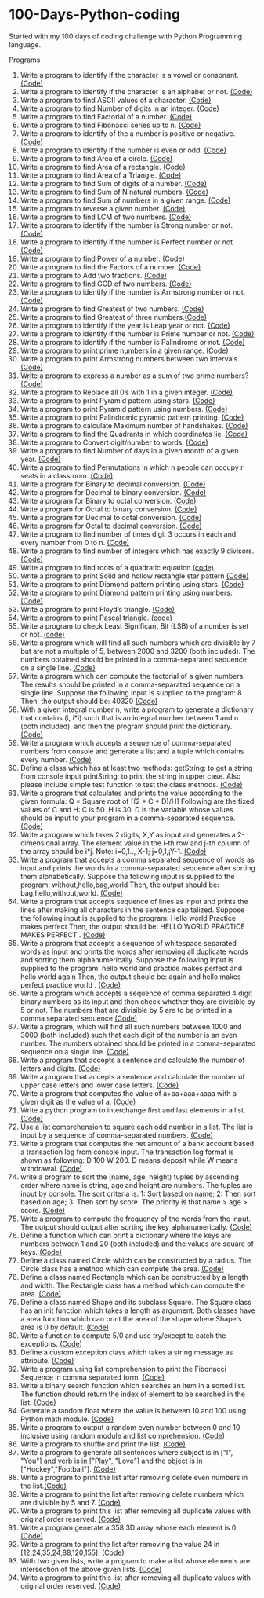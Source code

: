 # 100-Days-Python-coding
Started with my 100 days of coding challenge with Python Programming language.

Programs
1. Write a program to identify if the character is a vowel or consonant. [(Code)](https://github.com/sandyg6/100-Days-Python-coding/blob/main/Day01.py)
2. Write a program to identify if the character is an alphabet or not. [(Code)](https://github.com/sandyg6/100-Days-Python-coding/blob/main/Day02.py)
3. Write a program to find ASCII values of a character. [(Code)](https://github.com/sandyg6/100-Days-Python-coding/blob/main/Day03.py)
4. Write a program to find Number of digits in an integer. [(Code)](https://github.com/sandyg6/100-Days-Python-coding/blob/main/Day04.py)
5. Write a program to find Factorial of a number. [(Code)](https://github.com/sandyg6/100-Days-Python-coding/blob/main/Day05.py)
6. Write a program to find Fibonacci series up to n. [(Code)](https://github.com/sandyg6/100-Days-Python-coding/blob/main/Day06.py) 
7. Write a program to identify of the a number is positive or negative. [(Code)](https://github.com/sandyg6/100-Days-Python-coding/blob/main/Day07.py)
8. Write a program to identify if the number is even or odd. [(Code)](https://github.com/sandyg6/100-Days-Python-coding/blob/main/Day08.py)
9. Write a program to find Area of a circle. [(Code)](https://github.com/sandyg6/100-Days-Python-coding/blob/main/Day09.py)
10. Write a program to find Area of a rectangle. [(Code)](https://github.com/sandyg6/100-Days-Python-coding/blob/main/Day10.py)
11. Write a program to find Area of a Triangle. [(Code)](https://github.com/sandyg6/100-Days-Python-coding/blob/main/Day11.py)
12. Write a program to find Sum of digits of a number. [(Code)](https://github.com/sandyg6/100-Days-Python-coding/blob/main/Day12.py)
13. Write a program to find Sum of N natural numbers. [(Code)](https://github.com/sandyg6/100-Days-Python-coding/blob/main/Day13.py)
14. Write a program to find Sum of numbers in a given range. [(Code)](https://github.com/sandyg6/100-Days-Python-coding/blob/main/Day14.py)
15. Write a program to reverse a given number. [(Code)](https://github.com/sandyg6/100-Days-Python-coding/blob/main/Day15.py)
16. Write a program to find LCM of two numbers. [(Code)](https://github.com/sandyg6/100-Days-Python-coding/blob/main/Day16.py)
17. Write a program to identify if the number is Strong number or not. [(Code)](https://github.com/sandyg6/100-Days-Python-coding/blob/main/Day17.py)
18. Write a program to identify if the number is Perfect number or not. [(Code)](https://github.com/sandyg6/100-Days-Python-coding/blob/main/Day18.py)
19. Write a program to find Power of a number. [(Code)](https://github.com/sandyg6/100-Days-Python-coding/blob/main/Day19.py)
20. Write a program to find the Factors of a number. [(Code)](https://github.com/sandyg6/100-Days-Python-coding/blob/main/Day20.py)
21. Write a program to Add two fractions. [(Code)](https://github.com/sandyg6/100-Days-Python-coding/blob/main/Day21.py)
22. Write a program to find GCD of two numbers. [(Code)](https://github.com/sandyg6/100-Days-Python-coding/blob/main/Day22.py)
23. Write a program to identify if the number is Armstrong number or not. [(Code)](https://github.com/sandyg6/100-Days-Python-coding/blob/main/Day23.py)
24. Write a program to find Greatest of two numbers. [(Code)](https://github.com/sandyg6/100-Days-Python-coding/blob/main/Day24.py)
25. Write a program to find Greatest of three numbers.[(Code)](https://github.com/sandyg6/100-Days-Python-coding/blob/main/Day25.py)
26. Write a program to identify if the year is Leap year or not. [(Code)](https://github.com/sandyg6/100-Days-Python-coding/blob/main/Day26.py)
27. Write a program to identify if the number is Prime number or not. [(Code)](https://github.com/sandyg6/100-Days-Python-coding/blob/main/Day27.py)
28. Write a program to identify if the number is Palindrome or not. [(Code)](https://github.com/sandyg6/100-Days-Python-coding/blob/main/Day28.py)
29. Write a program to print prime numbers in a given range. [(Code)](https://github.com/sandyg6/100-Days-Python-coding/blob/main/Day29.py)
30. Write a program to print Armstrong numbers between two intervals. [(Code)](https://github.com/sandyg6/100-Days-Python-coding/blob/main/Day30.py)
31. Write a program to express a number as a sum of two prime numbers? [(Code)](https://github.com/sandyg6/100-Days-Python-coding/blob/main/Day31.py)
32. Write a program to Replace all 0’s with 1 in a given integer. [(Code)](https://github.com/sandyg6/100-Days-Python-coding/blob/main/Day32.py)
33. Write a program to print Pyramid pattern using stars. [(Code)](https://github.com/sandyg6/100-Days-Python-coding/blob/main/Day33.py)
34. Write a program to print Pyramid pattern using numbers. [(Code)](https://github.com/sandyg6/100-Days-Python-coding/blob/main/Day34.py)
35. Write a program to print Palindromic pyramid pattern printing. [(Code)](https://github.com/sandyg6/100-Days-Python-coding/blob/main/Day35.py)
36. Write a program to calculate Maximum number of handshakes. [(Code)](https://github.com/sandyg6/100-Days-Python-coding/blob/main/Day36.py)
37. Write a program to find the Quadrants in which coordinates lie. [(Code)](https://github.com/sandyg6/100-Days-Python-coding/blob/main/Day37.py)
38. Write a program to Convert digit/number to words. [(Code)](https://github.com/sandyg6/100-Days-Python-coding/blob/main/Day38.py)
39. Write a program to find Number of days in a given month of a given year. [(Code)](https://github.com/sandyg6/100-Days-Python-coding/blob/main/Day39.py)
40. Write a program to find Permutations in which n people can occupy r seats in a classroom. [(Code)](https://github.com/sandyg6/100-Days-Python-coding/blob/main/Day40.py)
41. Write a program for Binary to decimal conversion. [(Code)](https://github.com/sandyg6/100-Days-Python-coding/blob/main/Day41.py)
42. Write a program for Decimal to binary conversion. [(Code)](https://github.com/sandyg6/100-Days-Python-coding/blob/main/Day42.py)
43. Write a program for Binary to octal conversion. [(Code)](https://github.com/sandyg6/100-Days-Python-coding/blob/main/Day43.py)
44. Write a program for Octal to binary conversion. [(Code)](https://github.com/sandyg6/100-Days-Python-coding/blob/main/Day44.py)
45. Write a program for Decimal to octal conversion. [(Code)](https://github.com/sandyg6/100-Days-Python-coding/blob/main/Day45.py)
46. Write a program for Octal to decimal conversion. [(Code)](https://github.com/sandyg6/100-Days-Python-coding/blob/main/Day46.py)
47. Write a program to find number of times digit 3 occurs in each and every number from 0 to n. [(Code)](https://github.com/sandyg6/100-Days-Python-coding/blob/main/Day47.py)
48. Write a program to find number of integers which has exactly 9 divisors. [(Code)](https://github.com/sandyg6/100-Days-Python-coding/blob/main/Day48.py)
49. Write a program to find roots of a quadratic equation.[(code)](https://github.com/sandyg6/100-Days-Python-coding/blob/main/Day49.py).
50. Write a program to print Solid and hollow rectangle star pattern [(Code)](https://github.com/sandyg6/100-Days-Python-coding/blob/main/Day50.py)
51. Write a program to print Diamond pattern printing using stars. [(Code)](https://github.com/sandyg6/100-Days-Python-coding/blob/main/Day51.py)
52. Write a program to print Diamond pattern printing using numbers. [(Code)](https://github.com/sandyg6/100-Days-Python-coding/blob/main/Day52.py)
53. Write a program to print Floyd’s triangle. [(Code)](https://github.com/sandyg6/100-Days-Python-coding/blob/main/Day53.py)
54. Write a program to print Pascal triangle. [(code)](https://github.com/sandyg6/100-Days-Python-coding/blob/main/Day54.py)
55. Write a program to check Least Significant Bit (LSB) of a number is set or not. [(code)](https://github.com/sandyg6/100-Days-Python-coding/blob/main/Day55.py)
56. Write a program which will find all such numbers which are divisible by 7 but are not a multiple of 5, between 2000 and 3200 (both included). The numbers obtained should be printed in a comma-separated sequence on a single line. [(Code)](https://github.com/sandyg6/100-Days-Python-coding/blob/main/Day56.py)
57. Write a program which can compute the factorial of a given numbers. The results should be printed in a comma-separated sequence on a single line. Suppose the following input is supplied to the program: 8 Then, the output should be: 40320 [(Code)](https://github.com/sandyg6/100-Days-Python-coding/blob/main/Day57.py)
58. With a given integral number n, write a program to generate a dictionary that contains (i, i*i) such that is an integral number between 1 and n (both included). and then the program should print the dictionary. [(Code)](https://github.com/sandyg6/100-Days-Python-coding/blob/main/Day58.py)
59. Write a program which accepts a sequence of comma-separated numbers from console and generate a list and a tuple which contains every number. [(Code)](https://github.com/sandyg6/100-Days-Python-coding/blob/main/Day59.py)
60. Define a class which has at least two methods: getString: to get a string from console input printString: to print the string in upper case. Also please include simple test function to test the class methods. [(Code)](https://github.com/sandyg6/100-Days-Python-coding/blob/main/Day60.py)
61. Write a program that calculates and prints the value according to the given formula: Q = Square root of [(2 * C * D)/H] Following are the fixed values of C and H: C is 50. H is 30. D is the variable whose values should be input to your program in a comma-separated sequence. [(Code)](https://github.com/sandyg6/100-Days-Python-coding/blob/main/Day61.py)
62.  Write a program which takes 2 digits, X,Y as input and generates a 2-dimensional array. The element value in the i-th row and j-th column of the array should be i*j. Note: i=0,1.., X-1; j=0,1,¡­Y-1. [(Code)](https://github.com/sandyg6/100-Days-Python-coding/blob/main/Day62.py)
63.  Write a program that accepts a comma separated sequence of words as input and prints the words in a comma-separated sequence after sorting them alphabetically. Suppose the following input is supplied to the program: without,hello,bag,world Then, the output should be: bag,hello,without,world. [(Code)](https://github.com/sandyg6/100-Days-Python-coding/blob/main/Day63.py)
64. Write a program that accepts sequence of lines as input and prints the lines after making all characters in the sentence capitalized. Suppose the following input is supplied to the program: Hello world Practice makes perfect Then, the output should be: HELLO WORLD PRACTICE MAKES PERFECT . [(Code)](https://github.com/sandyg6/100-Days-Python-coding/blob/main/Day64.py)
65. Write a program that accepts a sequence of whitespace separated words as input and prints the words after removing all duplicate words and sorting them alphanumerically. Suppose the following input is supplied to the program: hello world and practice makes perfect and hello world again Then, the output should be: again and hello makes perfect practice world . [(Code)](https://github.com/sandyg6/100-Days-Python-coding/blob/main/Day65.py)
66. Write a program which accepts a sequence of comma separated 4 digit binary numbers as its input and then check whether they are divisible by 5 or not. The numbers that are divisible by 5 are to be printed in a comma separated sequence.[(Code)](https://github.com/sandyg6/100-Days-Python-coding/blob/main/Day66.py)
67. Write a program, which will find all such numbers between 1000 and 3000 (both included) such that each digit of the number is an even number. The numbers obtained should be printed in a comma-separated sequence on a single line. [(Code)](https://github.com/sandyg6/100-Days-Python-coding/blob/main/Day67.py)
68. Write a program that accepts a sentence and calculate the number of letters and digits. [(Code)](https://github.com/sandyg6/100-Days-Python-coding/blob/main/Day68.py)
69.  Write a program that accepts a sentence and calculate the number of upper case letters and lower case letters. [(Code)](https://github.com/sandyg6/100-Days-Python-coding/blob/main/Day69.py)
70.  Write a program that computes the value of a+aa+aaa+aaaa with a given digit as the value of a. [(Code)](https://github.com/sandyg6/100-Days-Python-coding/blob/main/Day70.py)
71.  Write a python program to interchange first and last elements in a list. [(Code)](https://github.com/sandyg6/100-Days-Python-coding/blob/main/Day71.py)
72.  Use a list comprehension to square each odd number in a list. The list is input by a sequence of comma-separated numbers. [(Code)](https://github.com/sandyg6/100-Days-Python-coding/blob/main/Day72.py)
73.  Write a program that computes the net amount of a bank account based a transaction log from console input. The transaction log format is shown as following: D 100 W 200. D means deposit while W means withdrawal. [(Code)](https://github.com/sandyg6/100-Days-Python-coding/blob/main/Day73.py)
74.  write a program to sort the (name, age, height) tuples by ascending order where name is string, age and height are numbers. The tuples are input by console. The sort criteria is: 1: Sort based on name; 2: Then sort based on age; 3: Then sort by score. The priority is that name > age > score. [(Code)](https://github.com/sandyg6/100-Days-Python-coding/blob/main/Day74.py)
75.  Write a program to compute the frequency of the words from the input. The output should output after sorting the key alphanumerically. [(Code)](https://github.com/sandyg6/100-Days-Python-coding/blob/main/Day75.py)
76.  Define a function which can print a dictionary where the keys are numbers between 1 and 20 (both included) and the values are square of keys. [(Code)](https://github.com/sandyg6/100-Days-Python-coding/blob/main/Day76.py)
77.  Define a class named Circle which can be constructed by a radius. The Circle class has a method which can compute the area. [(Code)](https://github.com/sandyg6/100-Days-Python-coding/blob/main/Day77.py)
78.  Define a class named Rectangle which can be constructed by a length and width. The Rectangle class has a method which can compute the area. [(Code)](https://github.com/sandyg6/100-Days-Python-coding/blob/main/Day78.py)
79.  Define a class named Shape and its subclass Square. The Square class has an init function which takes a length as argument. Both classes have a area function which can print the area of the shape where Shape's area is 0 by default. [(Code)](https://github.com/sandyg6/100-Days-Python-coding/blob/main/Day79.py)
80.  Write a function to compute 5/0 and use try/except to catch the exceptions. [(Code)](https://github.com/sandyg6/100-Days-Python-coding/blob/main/Day80.py)
81.  Define a custom exception class which takes a string message as attribute. [(Code)](https://github.com/sandyg6/100-Days-Python-coding/blob/main/Day81.py)
82.  Write a program using list comprehension to print the Fibonacci Sequence in comma separated form. [(Code)](https://github.com/sandyg6/100-Days-Python-coding/blob/main/Day82.py)
83.  Write a binary search function which searches an item in a sorted list. The function should return the index of element to be searched in the list. [(Code)](https://github.com/sandyg6/100-Days-Python-coding/blob/main/Day83.py)
84.  Generate a random float where the value is between 10 and 100 using Python math module. [(Code)](https://github.com/sandyg6/100-Days-Python-coding/blob/main/Day84.py)
85.  Write a program to output a random even number between 0 and 10 inclusive using random module and list comprehension. [(Code)](https://github.com/sandyg6/100-Days-Python-coding/blob/main/Day85.py)
86.  Write a program to shuffle and print the list. [(Code)](https://github.com/sandyg6/100-Days-Python-coding/blob/main/Day86.py)
87.  Write a program to generate all sentences where subject is in ["I", "You"] and verb is in ["Play", "Love"] and the object is in ["Hockey","Football"]. [(Code)](https://github.com/sandyg6/100-Days-Python-coding/blob/main/Day87.py)
88.  Write a program to print the list after removing delete even numbers in the list.[(Code)](https://github.com/sandyg6/100-Days-Python-coding/blob/main/Day88.py)
89.  Write a program to print the list after removing delete numbers which are divisible by 5 and 7. [(Code)](https://github.com/sandyg6/100-Days-Python-coding/blob/main/Day89.py)
90.  Write a program to print this list after removing all duplicate values with original order reserved. [(Code)](https://github.com/sandyg6/100-Days-Python-coding/blob/main/Day90.py)
91.  Write a program generate a 358 3D array whose each element is 0. [(Code)](https://github.com/sandyg6/100-Days-Python-coding/blob/main/Day91.py)
92.  Write a program to print the list after removing the value 24 in [12,24,35,24,88,120,155]. [(Code)](https://github.com/sandyg6/100-Days-Python-coding/blob/main/Day92.py)
93.  With two given lists, write a program to make a list whose elements are intersection of the above given lists. [(Code)](https://github.com/sandyg6/100-Days-Python-coding/blob/main/Day93.py)
94.  Write a program to print this list after removing all duplicate values with original order reserved. [(Code)](https://github.com/sandyg6/100-Days-Python-coding/blob/main/Day94.py)
